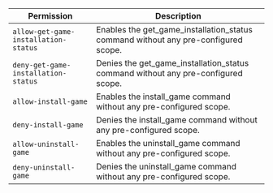 | Permission | Description |
|------|-----|
|`allow-get-game-installation-status`|Enables the get_game_installation_status command without any pre-configured scope.|
|`deny-get-game-installation-status`|Denies the get_game_installation_status command without any pre-configured scope.|
|`allow-install-game`|Enables the install_game command without any pre-configured scope.|
|`deny-install-game`|Denies the install_game command without any pre-configured scope.|
|`allow-uninstall-game`|Enables the uninstall_game command without any pre-configured scope.|
|`deny-uninstall-game`|Denies the uninstall_game command without any pre-configured scope.|

